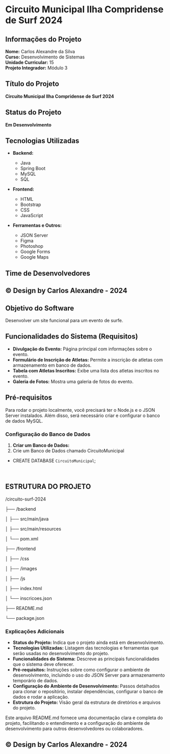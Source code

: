 # Circuito Municipal Ilha Compridense de Surf 2024

## Informações do Projeto

**Nome:** Carlos Alexandre da Silva  
**Curso:** Desenvolvimento de Sistemas  
**Unidade Curricular:** 15  
**Projeto Integrador:** Módulo 3  

## Título do Projeto

**Circuito Municipal Ilha Compridense de Surf 2024**

## Status do Projeto

**Em Desenvolvimento**

## Tecnologias Utilizadas

- **Backend:**
  - Java
  - Spring Boot
  - MySQL
  - SQL

- **Frontend:**
  - HTML
  - Bootstrap
  - CSS
  - JavaScript

- **Ferramentas e Outros:**
  - JSON Server
  - Figma
  - Photoshop
  - Google Forms
  - Google Maps

## Time de Desenvolvedores

## © Design by Carlos Alexandre - 2024

## Objetivo do Software

Desenvolver um site funcional para um evento de surfe.

## Funcionalidades do Sistema (Requisitos)

- **Divulgação do Evento:** Página principal com informações sobre o evento.
- **Formulário de Inscrição de Atletas:** Permite a inscrição de atletas com armazenamento em banco de dados.
- **Tabela com Atletas Inscritos:** Exibe uma lista dos atletas inscritos no evento.
- **Galeria de Fotos:** Mostra uma galeria de fotos do evento.

## Pré-requisitos

Para rodar o projeto localmente, você precisará ter o Node.js e o JSON Server instalados. Além disso, será necessário criar e configurar o banco de dados MySQL.

### Configuração do Banco de Dados

1. **Criar um Banco de Dados:**
2. 
   Crie um Banco de Dados chamado CircuitoMunicipal
 
  - CREATE DATABASE `CircuitoMunicipal`;

<br>

## ESTRUTURA DO PROJETO


/circuito-surf-2024
<p>├── /backend</p>
<p>│   ├── src/main/java</p>
<p>│   ├── src/main/resources</p>
<p>│   └── pom.xml</p>
<p>├── /frontend</p>
<p>│   ├── /css</p>
<p>│   ├── /images</p>
<p>│   ├── /js</p>
<p>│   ├── index.html</p>
<p>│   └── inscricoes.json</p>
<p>├── README.md</p>
<p>└── package.json</p>


### Explicações Adicionais

- **Status do Projeto:** Indica que o projeto ainda está em desenvolvimento.
- **Tecnologias Utilizadas:** Listagem das tecnologias e ferramentas que serão usadas no desenvolvimento do projeto.
- **Funcionalidades do Sistema:** Descreve as principais funcionalidades que o sistema deve oferecer.
- **Pré-requisitos:** Instruções sobre como configurar o ambiente de desenvolvimento, incluindo o uso do JSON Server para armazenamento temporário de dados.
- **Configuração do Ambiente de Desenvolvimento:** Passos detalhados para clonar o repositório, instalar dependências, configurar o banco de dados e rodar a aplicação.
- **Estrutura do Projeto:** Visão geral da estrutura de diretórios e arquivos do projeto.

Este arquivo README.md fornece uma documentação clara e completa do projeto, facilitando o entendimento e a configuração do ambiente de desenvolvimento para outros desenvolvedores ou colaboradores.

## © Design by Carlos Alexandre - 2024


